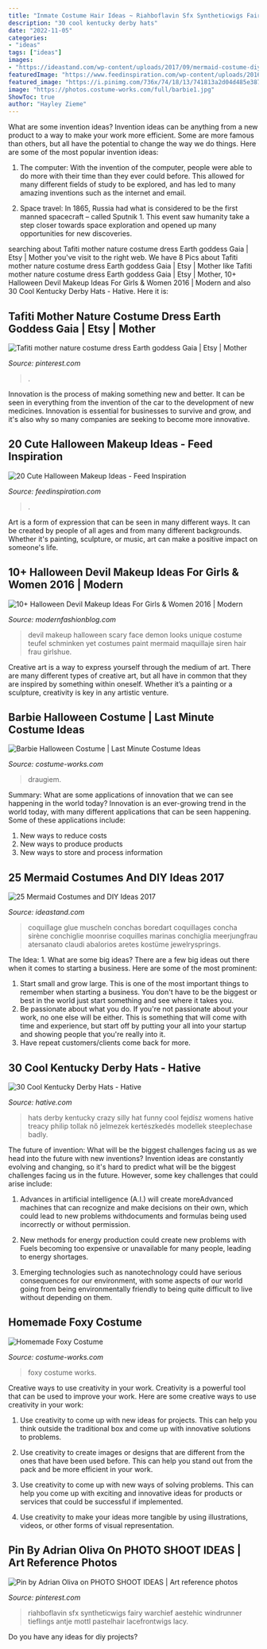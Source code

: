 ```yaml
---
title: "Inmate Costume Hair Ideas ~ Riahboflavin Sfx Syntheticwigs Fairy Warchief Aestehic Windrunner Tieflings Antje Mottl Pastelhair Lacefrontwigs Lacy"
description: "30 cool kentucky derby hats"
date: "2022-11-05"
categories:
- "ideas"
tags: ["ideas"]
images:
- "https://ideastand.com/wp-content/uploads/2017/09/mermaid-costume-diy/11-mermaid-costume-diy-ideas-tutorials.jpg"
featuredImage: "https://www.feedinspiration.com/wp-content/uploads/2016/09/Cute-Halloween-Eye-Makeup-Idea.jpg"
featured_image: "https://i.pinimg.com/736x/74/18/13/741813a2d04d485e38732a85afd3d10c.jpg"
image: "https://photos.costume-works.com/full/barbie1.jpg"
ShowToc: true
author: "Hayley Zieme"
---
```



What are some invention ideas?
Invention ideas can be anything from a new product to a way to make your work more efficient. Some are more famous than others, but all have the potential to change the way we do things. Here are some of the most popular invention ideas: 
1) The computer: With the invention of the computer, people were able to do more with their time than they ever could before. This allowed for many different fields of study to be explored, and has led to many amazing inventions such as the internet and email.

2) Space travel: In 1865, Russia had what is considered to be the first manned spacecraft – called Sputnik 1. This event saw humanity take a step closer towards space exploration and opened up many opportunities for new discoveries.

	

		
searching about Tafiti mother nature costume dress Earth goddess Gaia | Etsy | Mother you've visit to the right web. We have 8 Pics about Tafiti mother nature costume dress Earth goddess Gaia | Etsy | Mother like Tafiti mother nature costume dress Earth goddess Gaia | Etsy | Mother, 10+ Halloween Devil Makeup Ideas For Girls &amp; Women 2016 | Modern and also 30 Cool Kentucky Derby Hats - Hative. Here it is:
		
    
## Tafiti Mother Nature Costume Dress Earth Goddess Gaia | Etsy | Mother

<img loading=lazy src="https://i.pinimg.com/736x/74/18/13/741813a2d04d485e38732a85afd3d10c.jpg" onerror="this.onerror=null;this.src='https://tse2.mm.bing.net/th?id=OIP.nKWi7vm_YpYoDeAYz0EBsgHaJ4&amp;pid=15.1';" alt="Tafiti mother nature costume dress Earth goddess Gaia | Etsy | Mother">

_Source: pinterest.com_

>. 

	

Innovation is the process of making something new and better. It can be seen in everything from the invention of the car to the development of new medicines. Innovation is essential for businesses to survive and grow, and it's also why so many companies are seeking to become more innovative.

    
## 20 Cute Halloween Makeup Ideas - Feed Inspiration

<img loading=lazy src="https://www.feedinspiration.com/wp-content/uploads/2016/09/Cute-Halloween-Eye-Makeup-Idea.jpg" onerror="this.onerror=null;this.src='https://tse1.mm.bing.net/th?id=OIP.IQf3V8obcJJirLfvAaidwwAAAA&amp;pid=15.1';" alt="20 Cute Halloween Makeup Ideas - Feed Inspiration">

_Source: feedinspiration.com_

>. 

	

Art is a form of expression that can be seen in many different ways. It can be created by people of all ages and from many different backgrounds. Whether it's painting, sculpture, or music, art can make a positive impact on someone's life.

    
## 10+ Halloween Devil Makeup Ideas For Girls &amp; Women 2016 | Modern

<img loading=lazy src="http://modernfashionblog.com/wp-content/uploads/2016/09/10-Halloween-Devil-Makeup-Ideas-For-Girls-Women-2016-6.jpg" onerror="this.onerror=null;this.src='https://tse2.mm.bing.net/th?id=OIP.NXXXJ0CRyc2BxjAE6hRMkgHaLH&amp;pid=15.1';" alt="10+ Halloween Devil Makeup Ideas For Girls &amp; Women 2016 | Modern">

_Source: modernfashionblog.com_

>devil makeup halloween scary face demon looks unique costume teufel schminken yet costumes paint mermaid maquillaje siren hair frau girlshue. 

	

Creative art is a way to express yourself through the medium of art. There are many different types of creative art, but all have in common that they are inspired by something within oneself. Whether it’s a painting or a sculpture, creativity is key in any artistic venture.

    
## Barbie Halloween Costume | Last Minute Costume Ideas

<img loading=lazy src="https://photos.costume-works.com/full/barbie1.jpg" onerror="this.onerror=null;this.src='https://tse3.mm.bing.net/th?id=OIP.Ynby2qE4SxfSrPY34WOJtAHaNX&amp;pid=15.1';" alt="Barbie Halloween Costume | Last Minute Costume Ideas">

_Source: costume-works.com_

>draugiem. 

	

Summary: What are some applications of innovation that we can see happening in the world today?
Innovation is an ever-growing trend in the world today, with many different applications that can be seen happening. Some of these applications include: 
1. New ways to reduce costs 
2. New ways to produce products 
3. New ways to store and process information 

    
## 25 Mermaid Costumes And DIY Ideas 2017

<img loading=lazy src="https://ideastand.com/wp-content/uploads/2017/09/mermaid-costume-diy/11-mermaid-costume-diy-ideas-tutorials.jpg" onerror="this.onerror=null;this.src='https://tse3.mm.bing.net/th?id=OIP.j-oitD23LIqViHeXTVWjBgHaJ4&amp;pid=15.1';" alt="25 Mermaid Costumes and DIY Ideas 2017">

_Source: ideastand.com_

>coquillage glue muscheln conchas boredart coquillages concha sirène conchiglie moonrise coquilles marinas conchiglia meerjungfrau atersanato claudi abalorios aretes kostüme jewelrysprings. 

	

The Idea: 1. What are some big ideas?
There are a few big ideas out there when it comes to starting a business. Here are some of the most prominent:
1. Start small and grow large. This is one of the most important things to remember when starting a business. You don't have to be the biggest or best in the world just start something and see where it takes you.
2. Be passionate about what you do. If you're not passionate about your work, no one else will be either. This is something that will come with time and experience, but start off by putting your all into your startup and showing people that you're really into it.
3. Have repeat customers/clients come back for more.

    
## 30 Cool Kentucky Derby Hats - Hative

<img loading=lazy src="https://hative.com/wp-content/uploads/2014/06/kentucky-derby-hats/18-kentucky-derby-hats.jpg" onerror="this.onerror=null;this.src='https://tse1.mm.bing.net/th?id=OIP.FQtitHMdK1RKvrU07akUvgHaLH&amp;pid=15.1';" alt="30 Cool Kentucky Derby Hats - Hative">

_Source: hative.com_

>hats derby kentucky crazy silly hat funny cool fejdísz womens hative treacy philip tollak nő jelmezek kertészkedés modellek steeplechase badly. 

	

The future of invention: What will be the biggest challenges facing us as we head into the future with new inventions?
Invention ideas are constantly evolving and changing, so it's hard to predict what will be the biggest challenges facing us in the future. However, some key challenges that could arise include:
1. Advances in artificial intelligence (A.I.) will create moreAdvanced machines that can recognize and make decisions on their own, which could lead to new problems withdocuments and formulas being used incorrectly or without permission.

2. New methods for energy production could create new problems with Fuels becoming too expensive or unavailable for many people, leading to energy shortages.

3. Emerging technologies such as nanotechnology could have serious consequences for our environment, with some aspects of our world going from being environmentally friendly to being quite difficult to live without depending on them.

    
## Homemade Foxy Costume

<img loading=lazy src="https://photos.costume-works.com/full/foxy3.jpg" onerror="this.onerror=null;this.src='https://tse1.mm.bing.net/th?id=OIP.9o3_x2atLPZ7ubS_ugmoFAHaJ3&amp;pid=15.1';" alt="Homemade Foxy Costume">

_Source: costume-works.com_

>foxy costume works. 

	

Creative ways to use creativity in your work.
Creativity is a powerful tool that can be used to improve your work. Here are some creative ways to use creativity in your work:
1. Use creativity to come up with new ideas for projects. This can help you think outside the traditional box and come up with innovative solutions to problems.

2. Use creativity to create images or designs that are different from the ones that have been used before. This can help you stand out from the pack and be more efficient in your work.

3. Use creativity to come up with new ways of solving problems. This can help you come up with exciting and innovative ideas for products or services that could be successful if implemented.

4. Use creativity to make your ideas more tangible by using illustrations, videos, or other forms of visual representation.

    
## Pin By Adrian Oliva On PHOTO SHOOT IDEAS | Art Reference Photos

<img loading=lazy src="https://i.pinimg.com/736x/57/07/66/570766c6f25d8d694ed377fe6f71b64a.jpg" onerror="this.onerror=null;this.src='https://tse4.mm.bing.net/th?id=OIP.o9bVl0KN5NR388r97bUtcQHaKX&amp;pid=15.1';" alt="Pin by Adrian Oliva on PHOTO SHOOT IDEAS | Art reference photos">

_Source: pinterest.com_

>riahboflavin sfx syntheticwigs fairy warchief aestehic windrunner tieflings antje mottl pastelhair lacefrontwigs lacy. 

	

Do you have any ideas for diy projects?

